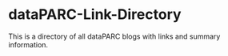 # dataPARC-Link-Directory
This is a directory of all dataPARC blogs with links and summary information. 
